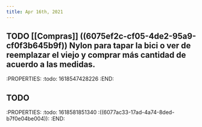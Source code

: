 ```yaml
---
title: Apr 16th, 2021
---
```


## TODO [[Compras]] ((6075ef2c-cf05-4de2-95a9-cf0f3b645b9f)) Nylon para tapar la bici o ver de reemplazar el viejo y comprar más cantidad de acuerdo a las medidas.
:PROPERTIES:
:todo: 1618547428226
:END:
## TODO 
:PROPERTIES:
:todo: 1618581851340
:((6077ac33-17ad-4a74-8ded-b7f0e04be004)): 
:END:
